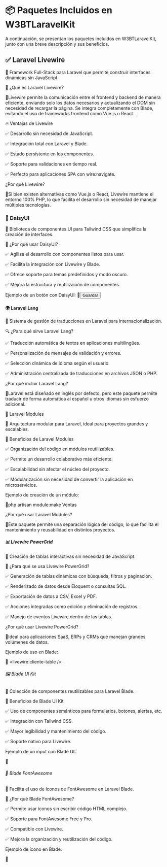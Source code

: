 # 📦 Paquetes Incluidos en W3BTLaravelKit
A continuación, se presentan los paquetes incluidos en W3BTLaravelKit, junto con una breve descripción y sus beneficios.

## ✅ Laravel Livewire

📌 Framework Full-Stack para Laravel que permite construir interfaces dinámicas sin JavaScript.

📌 ¿Qué es Laravel Livewire?

🔹Livewire permite la comunicación entre el frontend y backend de manera eficiente, enviando solo los datos necesarios y actualizando el DOM sin necesidad de recargar la página. Se integra completamente con Blade, evitando el uso de frameworks frontend como Vue.js o React.

🔥 Ventajas de Livewire

✅ Desarrollo sin necesidad de JavaScript.

✅ Integración total con Laravel y Blade.

✅ Estado persistente en los componentes.

✅ Soporte para validaciones en tiempo real.

✅ Perfecto para aplicaciones SPA con wire:navigate.

¿Por qué Livewire?

🔹Si bien existen alternativas como Vue.js o React, Livewire mantiene el entorno 100% PHP, lo que facilita el desarrollo sin necesidad de manejar múltiples tecnologías.

### 🎨 DaisyUI

📌 Biblioteca de componentes UI para Tailwind CSS que simplifica la creación de interfaces.

🎯 ¿Por qué usar DaisyUI?

✅ Agiliza el desarrollo con componentes listos para usar.

✅ Facilita la integración con Livewire y Blade.

✅ Ofrece soporte para temas predefinidos y modo oscuro.

✅ Mejora la estructura y reutilización de componentes.

Ejemplo de un botón con DaisyUI:
🔹<button class="btn btn-primary">Guardar</button>

#### 🌍 Laravel Lang

📌 Sistema de gestión de traducciones en Laravel para internacionalización.

🔍 ¿Para qué sirve Laravel Lang?

✅ Traducción automática de textos en aplicaciones multilingües.

✅ Personalización de mensajes de validación y errores.

✅ Selección dinámica de idioma según el usuario.

✅ Administración centralizada de traducciones en archivos JSON o PHP.

¿Por qué incluir Laravel Lang?

🔹Laravel está diseñado en inglés por defecto, pero este paquete permite traducir de forma automática al español u otros idiomas sin esfuerzo adicional.

📁 Laravel Modules

📌 Arquitectura modular para Laravel, ideal para proyectos grandes y escalables.

🎯 Beneficios de Laravel Modules

✅ Organización del código en módulos reutilizables.

✅ Permite un desarrollo colaborativo más eficiente.

✅ Escalabilidad sin afectar el núcleo del proyecto.

✅ Modularización sin necesidad de convertir la aplicación en microservicios.

Ejemplo de creación de un módulo:

🔹php artisan module:make Ventas

¿Por qué usar Laravel Modules?

🔹Este paquete permite una separación lógica del código, lo que facilita el mantenimiento y reusabilidad en distintos proyectos.

##### 📊 Livewire PowerGrid

📌 Creación de tablas interactivas sin necesidad de JavaScript.

🎯 ¿Para qué se usa Livewire PowerGrid?

✅ Generación de tablas dinámicas con búsqueda, filtros y paginación.

✅ Renderizado de datos desde Eloquent o consultas SQL.

✅ Exportación de datos a CSV, Excel y PDF.

✅ Acciones integradas como edición y eliminación de registros.

✅ Manejo de eventos Livewire dentro de las tablas.

¿Por qué usar Livewire PowerGrid?

🔹Ideal para aplicaciones SaaS, ERPs y CRMs que manejan grandes volúmenes de datos.

Ejemplo de uso en Blade:

🔹 <livewire:cliente-table />

###### 🖼️ Blade UI Kit

📌 Colección de componentes reutilizables para Laravel Blade.

🎯 Beneficios de Blade UI Kit

✅ Uso de componentes semánticos para formularios, botones, alertas, etc.

✅ Integración con Tailwind CSS.

✅ Mayor legibilidad y mantenimiento del código.

✅ Soporte nativo para Livewire.

Ejemplo de un input con Blade UI:

🔹<x-input label="Correo Electrónico" name="email" placeholder="ejemplo@email.com" />

###### 🎨 Blade FontAwesome

📌 Facilita el uso de íconos de FontAwesome en Laravel Blade.

🎯 ¿Por qué Blade FontAwesome?

✅ Permite usar íconos sin escribir código HTML complejo.

✅ Soporte para FontAwesome Free y Pro.

✅ Compatible con Livewire.

✅ Mejora la organización y reutilización del código.

Ejemplo de ícono en Blade:

🔹<x-fas-user class="text-blue-500 w-6 h-6" />

